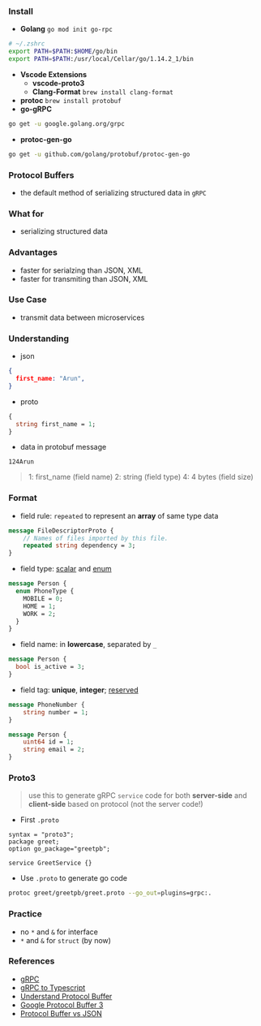 ### Install
- **Golang** `go mod init go-rpc`
```sh
# ~/.zshrc
export PATH=$PATH:$HOME/go/bin
export PATH=$PATH:/usr/local/Cellar/go/1.14.2_1/bin
```
- **Vscode Extensions**
    - **vscode-proto3**
    - **Clang-Format** `brew install clang-format`
- **protoc** `brew install protobuf`
- **go-gRPC**
```sh
go get -u google.golang.org/grpc
```
- **protoc-gen-go**
```sh
go get -u github.com/golang/protobuf/protoc-gen-go
```

### Protocol Buffers
- the default method of serializing structured data in `gRPC`
### What for
- serializing structured data
### Advantages
- faster for serialzing than JSON, XML
- faster for transmiting than JSON, XML

### Use Case
- transmit data between microservices

### Understanding
- json
```json
{
  first_name: "Arun",
}
```
- proto
```proto
{
  string first_name = 1;
}
```
- data in protobuf message
```
124Arun
```
> 1: first_name (field name)
> 2: string (field type)
> 4: 4 bytes (field size)

### Format
- field rule: `repeated` to represent an **array** of same type data
```proto
message FileDescriptorProto {
    // Names of files imported by this file.
    repeated string dependency = 3;
}
```
- field type: [scalar](https://developers.google.com/protocol-buffers/docs/proto3#scalar) and [enum](https://developers.google.com/protocol-buffers/docs/proto3#enum)
```proto
message Person {
  enum PhoneType {
    MOBILE = 0;
    HOME = 1;
    WORK = 2;
  }
}
```
- field name: in **lowercase**, separated by `_`
```proto
message Person {
  bool is_active = 3;
}
```
- field tag: **unique**, **integer**; [reserved](https://developers.google.com/protocol-buffers/docs/proto3#reserved)
```proto
message PhoneNumber {
    string number = 1;
}

message Person {
    uint64 id = 1;
    string email = 2;
}
```
### Proto3
> use this to generate gRPC `service` code for both **server-side** and **client-side** based on protocol (not the server code!)
- First `.proto`
```proto3
syntax = "proto3";
package greet;
option go_package="greetpb";

service GreetService {}
```
- Use `.proto` to generate go code
```sh
protoc greet/greetpb/greet.proto --go_out=plugins=grpc:.
```

### Practice
- no `*` and `&` for interface
- `*` and `&` for `struct` (by now)

### References
- [gRPC](https://grpc.io/docs/guides/)
- [gRPC to Typescript](https://github.com/improbable-eng/ts-protoc-gen)
- [Understand Protocol Buffer](https://medium.com/better-programming/understanding-protocol-buffers-43c5bced0d47)
- [Google Protocol Buffer 3](https://developers.google.com/protocol-buffers/docs/proto3#simple)
- [Protocol Buffer vs JSON](https://auth0.com/blog/beating-json-performance-with-protobuf/)